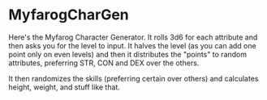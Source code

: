# MyfarogCharGen

Here's the Myfarog Character Generator. It rolls 3d6 for each attribute and then asks you for the level to input.
It halves the level (as you can add one point only on even levels) and then it distributes the "points" to random attributes, 
preferring STR, CON and DEX over the others. 

It then randomizes the skills (preferring certain over others) and calculates height, weight, and stuff like that. 
